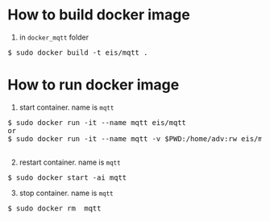 # How to build docker image
1. in `docker_mqtt` folder 
<pre>
$ sudo docker build -t eis/mqtt .
</pre>

# How to run docker image
1. start container. name is `mqtt`
<pre>
$ sudo docker run -it --name mqtt eis/mqtt
or 
$ sudo docker run -it --name mqtt -v $PWD:/home/adv:rw eis/mqtt

</pre>

2. restart container. name is `mqtt`
<pre>
$ sudo docker start -ai mqtt
</pre>

3. stop container. name is `mqtt`
<pre>
$ sudo docker rm  mqtt
</pre>
